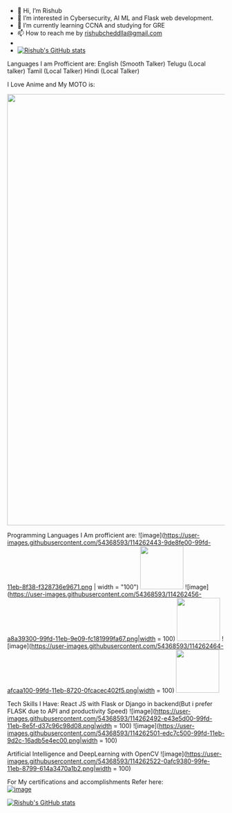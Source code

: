 - 👋 Hi, I’m Rishub
- 👀 I’m interested in Cybersecurity, AI ML and Flask web development.
- 🌱 I’m currently learning CCNA and studying for GRE
- 📫 How to reach me by rishubcheddlla@gmail.com
- 
- [![Rishub's GitHub stats](https://github-readme-stats.vercel.app/api?username=rishub2000&show_icons=true&theme=radical)](https://github.com/rishub2000/github-readme-stats)

Languages I am Profficient are:
English (Smooth Talker)
Telugu (Local talker)
Tamil (Local Talker)
Hindi (Local Talker)

I Love Anime and My MOTO is:
<center>
  <img src="https://user-images.githubusercontent.com/54368593/114262415-7bef7b80-99fd-11eb-94f9-6d423ce2a01e.png" width="1000">
 </center>

Programming Languages I Am profficient are:
![image](https://user-images.githubusercontent.com/54368593/114262443-9de8fe00-99fd-11eb-8f38-f328736e9671.png | width = "100")
  <img src="https://user-images.githubusercontent.com/54368593/114262443-9de8fe00-99fd-11eb-8f38-f328736e9671.png" width="100">
![image](https://user-images.githubusercontent.com/54368593/114262456-a8a39300-99fd-11eb-9e09-fc181999fa67.png|width = 100)
  <img src="https://user-images.githubusercontent.com/54368593/114262456-a8a39300-99fd-11eb-9e09-fc181999fa67" width="100">
![image](https://user-images.githubusercontent.com/54368593/114262464-afcaa100-99fd-11eb-8720-0fcacec402f5.png|width = 100)
  <img src="https://user-images.githubusercontent.com/54368593/114262464-afcaa100-99fd-11eb-8720-0fcacec402f5.png" width="100">

Tech Skills I Have:
React JS with Flask or Django in backend(But i prefer FLASK due to API and productivity Speed)
![image](https://user-images.githubusercontent.com/54368593/114262492-e43e5d00-99fd-11eb-8e5f-d37c96c98d08.png|width = 100)
![image](https://user-images.githubusercontent.com/54368593/114262501-edc7c500-99fd-11eb-9d2c-16adb5e4ec00.png|width = 100)

Artificial Intelligence and DeepLearning with OpenCV
![image](https://user-images.githubusercontent.com/54368593/114262522-0afc9380-99fe-11eb-8799-614a3470a1b2.png|width = 100)

For My certifications and accomplishments Refer here:
<br>
<a href="https://www.linkedin.com/in/rishub-cheddlla/" class="button">![image](https://user-images.githubusercontent.com/54368593/114262569-5a42c400-99fe-11eb-8044-9233fa28088a.png)</a>


[![Rishub's GitHub stats](https://github-readme-stats.vercel.app/api?username=rishub2000&show_icons=true&theme=radical)](https://github.com/rishub2000/github-readme-stats)

